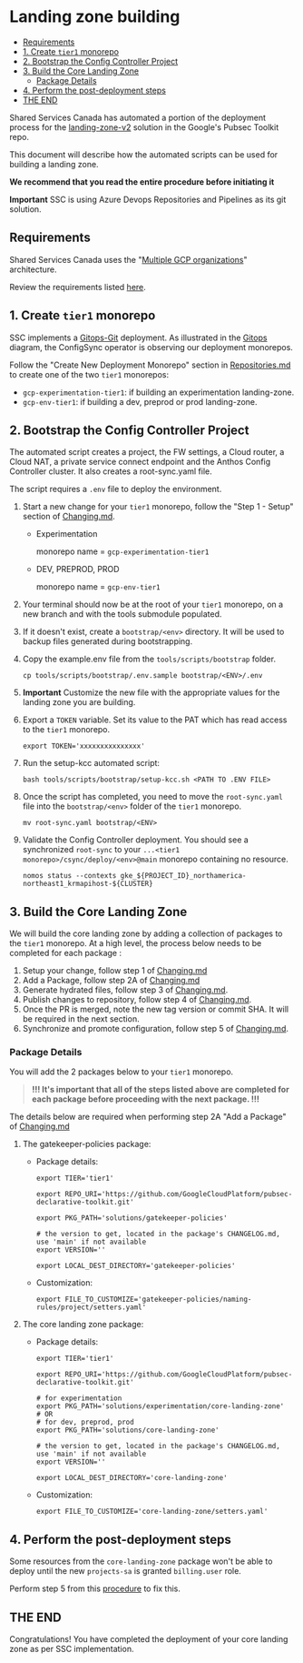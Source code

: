 # Landing zone building

<!-- vscode-markdown-toc -->
* [Requirements](#Requirements)
* [1. Create `tier1` monorepo](#Createtier1monorepo)
* [2. Bootstrap the Config Controller Project](#BootstraptheConfigControllerProject)
* [3. Build the Core Landing Zone](#BuildtheCoreLandingZone)
	* [Package Details](#PackageDetails)
* [4. Perform the post-deployment steps](#Performthepost-deploymentsteps)
* [THE END](#THEEND)

<!-- vscode-markdown-toc-config
	numbering=false
	autoSave=true
	/vscode-markdown-toc-config -->
<!-- /vscode-markdown-toc -->

Shared Services Canada has automated a portion of the deployment process for the [landing-zone-v2](https://github.com/GoogleCloudPlatform/pubsec-declarative-toolkit/blob/main/solutions/landing-zone-v2/README.md#Organization) solution in the Google's Pubsec Toolkit repo.

This document will describe how the automated scripts can be used for building a landing zone.

**We recommend that you read the entire procedure before initiating it**

**Important** SSC is using Azure Devops Repositories and Pipelines as its git solution.

## <a name='Requirements'></a>Requirements

Shared Services Canada uses the "[Multiple GCP organizations](https://github.com/GoogleCloudPlatform/pubsec-declarative-toolkit/blob/main/solutions/landing-zone-v2/README.md#multiple-gcp-organizations)" architecture.

Review the requirements listed [here](https://github.com/GoogleCloudPlatform/pubsec-declarative-toolkit/blob/main/solutions/landing-zone-v2/README.md#requirements).

## <a name='Createtier1monorepo'></a>1. Create `tier1` monorepo

SSC implements a [Gitops-Git](https://github.com/GoogleCloudPlatform/pubsec-declarative-toolkit/tree/main/solutions/landing-zone-v2#gitops---git) deployment.
As illustrated in the [Gitops](../Architecture/Repository%20Structure.md#Gitops) diagram, the ConfigSync operator is observing our deployment monorepos.

Follow the "Create New Deployment Monorepo" section in [Repositories.md](./Repositories.md) to create one of the two `tier1` monorepos:

- `gcp-experimentation-tier1`: if building an experimentation landing-zone.
- `gcp-env-tier1`: if building a dev, preprod or prod landing-zone.


## <a name='BootstraptheConfigControllerProject'></a>2. Bootstrap the Config Controller Project

The automated script creates a project, the FW settings, a Cloud router, a Cloud NAT, a private service connect endpoint and the Anthos Config Controller cluster. It also creates a root-sync.yaml file.

The script requires a `.env` file to deploy the environment.

1. Start a new change for your `tier1` monorepo, follow the "Step 1 - Setup" section of [Changing.md](./Changing.md).
    - Experimentation

        monorepo name = `gcp-experimentation-tier1`
    - DEV, PREPROD, PROD

        monorepo name = `gcp-env-tier1`
1. Your terminal should now be at the root of your `tier1` monorepo, on a new branch and with the tools submodule populated.
1. If it doesn't exist, create a `bootstrap/<env>` directory.  It will be used to backup files generated during bootstrapping.
1. Copy the example.env file from the `tools/scripts/bootstrap` folder.

    ```shell
    cp tools/scripts/bootstrap/.env.sample bootstrap/<ENV>/.env
    ```

2. **Important** Customize the new file with the appropriate values for the landing zone you are building.

3. Export a `TOKEN` variable.  Set its value to the PAT which has read access to the `tier1` monorepo.

    ```shell
    export TOKEN='xxxxxxxxxxxxxxx'
    ```

1. Run the setup-kcc automated script:

    ```shell
    bash tools/scripts/bootstrap/setup-kcc.sh <PATH TO .ENV FILE>
    ```

1. Once the script has completed, you need to move the `root-sync.yaml` file into the `bootstrap/<env>` folder of the `tier1` monorepo.

    ```shell
    mv root-sync.yaml bootstrap/<ENV>
    ```

1. Validate the Config Controller deployment.  You should see a synchronized `root-sync` to your `...<tier1 monorepo>/csync/deploy/<env>@main` monorepo containing no resource.

    ```shell
    nomos status --contexts gke_${PROJECT_ID}_northamerica-northeast1_krmapihost-${CLUSTER}
    ```

## <a name='BuildtheCoreLandingZone'></a>3. Build the Core Landing Zone

We will build the core landing zone by adding a collection of packages to the `tier1` monorepo.
At a high level, the process below needs to be completed for each package :

1. Setup your change, follow step 1 of [Changing.md](./Changing.md#step-1---setup)
1. Add a Package, follow step 2A of [Changing.md](./Changing.md#a-add-a-package)
1. Generate hydrated files, follow step 3 of [Changing.md](./Changing.md#step-3---hydrate).
1. Publish changes to repository, follow step 4 of [Changing.md](./Changing.md#step-4---publish).
1. Once the PR is merged, note the new tag version or commit SHA.  It will be required in the next section.
1. Synchronize and promote configuration, follow step 5 of [Changing.md](./Changing.md#step-5---synchronize--promote-configs).

### <a name='PackageDetails'></a>Package Details

You will add the 2 packages below to your `tier1` monorepo.
> **!!! It's important that all of the steps listed above are completed for each package before proceeding with the next package. !!!**

The details below are required when performing step 2A "Add a Package" of [Changing.md](./Changing.md)

1. The gatekeeper-policies package:
    - Package details:

        ```shell
        export TIER='tier1'

        export REPO_URI='https://github.com/GoogleCloudPlatform/pubsec-declarative-toolkit.git'

        export PKG_PATH='solutions/gatekeeper-policies'

        # the version to get, located in the package's CHANGELOG.md, use 'main' if not available
        export VERSION=''

        export LOCAL_DEST_DIRECTORY='gatekeeper-policies'
        ```

    - Customization:

        ```shell
        export FILE_TO_CUSTOMIZE='gatekeeper-policies/naming-rules/project/setters.yaml'
        ```

1. The core landing zone package:
    - Package details:

      ```shell
      export TIER='tier1'

      export REPO_URI='https://github.com/GoogleCloudPlatform/pubsec-declarative-toolkit.git'

      # for experimentation
      export PKG_PATH='solutions/experimentation/core-landing-zone'
      # OR
      # for dev, preprod, prod
      export PKG_PATH='solutions/core-landing-zone'

      # the version to get, located in the package's CHANGELOG.md, use 'main' if not available
      export VERSION=''

      export LOCAL_DEST_DIRECTORY='core-landing-zone'
      ```

    - Customization:

        ```shell
        export FILE_TO_CUSTOMIZE='core-landing-zone/setters.yaml'
        ```

## <a name='Performthepost-deploymentsteps'></a>4. Perform the post-deployment steps

Some resources from the `core-landing-zone` package won't be able to deploy until the new `projects-sa` is granted `billing.user` role.

Perform step 5 from this [procedure](https://github.com/GoogleCloudPlatform/pubsec-declarative-toolkit/blob/main/solutions/landing-zone-v2/README.md#5-perform-the-post-deployment-steps) to fix this.

## <a name='THEEND'></a>THE END

Congratulations! You have completed the deployment of your core landing zone as per SSC implementation.

